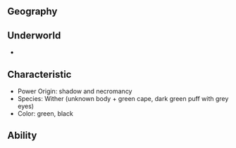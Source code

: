 ## Geography
Underworld
- 
- 

## Characteristic
- Power Origin: shadow and necromancy
- Species: Wither (unknown body + green cape, dark green puff with grey eyes)
- Color: green, black

## Ability
